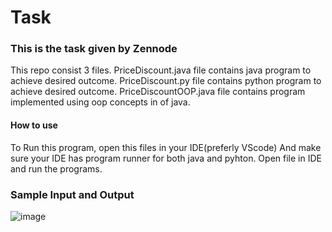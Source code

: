 # Task
### This is the task given by Zennode 

This repo consist 3 files. 
PriceDiscount.java file contains java program to achieve desired outcome.
PriceDiscount.py file contains python program to achieve desired outcome.
PriceDiscountOOP.java file contains program implemented using oop concepts in of java. 

#### How to use
To Run this program, open this files in your IDE(preferly VScode)
And make sure your IDE has program runner for both java and pyhton. Open file in IDE and run the programs.

### Sample Input and Output

![image](https://github.com/uddhav542/Task/assets/54207377/e016f961-0cda-4ca6-8c62-5925e472a127)

